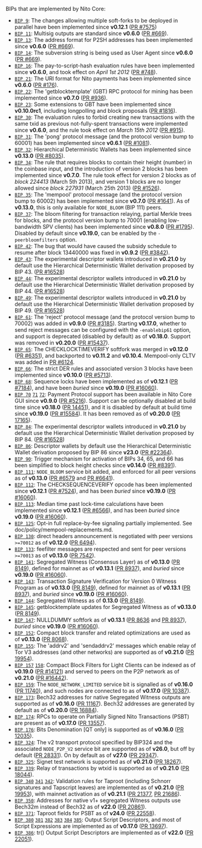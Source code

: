 BIPs that are implemented by Nito Core:

* [`BIP 9`](https://github.com/nito/bips/blob/master/bip-0009.mediawiki): The changes allowing multiple soft-forks to be deployed in parallel have been implemented since **v0.12.1**  ([PR #7575](https://github.com/nito/nito/pull/7575))
* [`BIP 11`](https://github.com/nito/bips/blob/master/bip-0011.mediawiki): Multisig outputs are standard since **v0.6.0** ([PR #669](https://github.com/nito/nito/pull/669)).
* [`BIP 13`](https://github.com/nito/bips/blob/master/bip-0013.mediawiki): The address format for P2SH addresses has been implemented since **v0.6.0** ([PR #669](https://github.com/nito/nito/pull/669)).
* [`BIP 14`](https://github.com/nito/bips/blob/master/bip-0014.mediawiki): The subversion string is being used as User Agent since **v0.6.0** ([PR #669](https://github.com/nito/nito/pull/669)).
* [`BIP 16`](https://github.com/nito/bips/blob/master/bip-0016.mediawiki): The pay-to-script-hash evaluation rules have been implemented since **v0.6.0**, and took effect on *April 1st 2012* ([PR #748](https://github.com/nito/nito/pull/748)).
* [`BIP 21`](https://github.com/nito/bips/blob/master/bip-0021.mediawiki): The URI format for Nito payments has been implemented since **v0.6.0** ([PR #176](https://github.com/nito/nito/pull/176)).
* [`BIP 22`](https://github.com/nito/bips/blob/master/bip-0022.mediawiki): The 'getblocktemplate' (GBT) RPC protocol for mining has been implemented since **v0.7.0** ([PR #936](https://github.com/nito/nito/pull/936)).
* [`BIP 23`](https://github.com/nito/bips/blob/master/bip-0023.mediawiki): Some extensions to GBT have been implemented since **v0.10.0rc1**, including longpolling and block proposals ([PR #1816](https://github.com/nito/nito/pull/1816)).
* [`BIP 30`](https://github.com/nito/bips/blob/master/bip-0030.mediawiki): The evaluation rules to forbid creating new transactions with the same txid as previous not-fully-spent transactions were implemented since **v0.6.0**, and the rule took effect on *March 15th 2012* ([PR #915](https://github.com/nito/nito/pull/915)).
* [`BIP 31`](https://github.com/nito/bips/blob/master/bip-0031.mediawiki): The 'pong' protocol message (and the protocol version bump to 60001) has been implemented since **v0.6.1** ([PR #1081](https://github.com/nito/nito/pull/1081)).
* [`BIP 32`](https://github.com/nito/bips/blob/master/bip-0032.mediawiki): Hierarchical Deterministic Wallets has been implemented since **v0.13.0** ([PR #8035](https://github.com/nito/nito/pull/8035)).
* [`BIP 34`](https://github.com/nito/bips/blob/master/bip-0034.mediawiki): The rule that requires blocks to contain their height (number) in the coinbase input, and the introduction of version 2 blocks has been implemented since **v0.7.0**. The rule took effect for version 2 blocks as of *block 224413* (March 5th 2013), and version 1 blocks are no longer allowed since *block 227931* (March 25th 2013) ([PR #1526](https://github.com/nito/nito/pull/1526)).
* [`BIP 35`](https://github.com/nito/bips/blob/master/bip-0035.mediawiki): The 'mempool' protocol message (and the protocol version bump to 60002) has been implemented since **v0.7.0** ([PR #1641](https://github.com/nito/nito/pull/1641)). As of **v0.13.0**, this is only available for `NODE_BLOOM` (BIP 111) peers.
* [`BIP 37`](https://github.com/nito/bips/blob/master/bip-0037.mediawiki): The bloom filtering for transaction relaying, partial Merkle trees for blocks, and the protocol version bump to 70001 (enabling low-bandwidth SPV clients) has been implemented since **v0.8.0** ([PR #1795](https://github.com/nito/nito/pull/1795)). Disabled by default since **v0.19.0**, can be enabled by the `-peerbloomfilters` option.
* [`BIP 42`](https://github.com/nito/bips/blob/master/bip-0042.mediawiki): The bug that would have caused the subsidy schedule to resume after block 13440000 was fixed in **v0.9.2** ([PR #3842](https://github.com/nito/nito/pull/3842)).
* [`BIP 43`](https://github.com/nito/bips/blob/master/bip-0043.mediawiki): The experimental descriptor wallets introduced in **v0.21.0** by default use the Hierarchical Deterministic Wallet derivation proposed by BIP 43. ([PR #16528](https://github.com/nito/nito/pull/16528))
* [`BIP 44`](https://github.com/nito/bips/blob/master/bip-0044.mediawiki): The experimental descriptor wallets introduced in **v0.21.0** by default use the Hierarchical Deterministic Wallet derivation proposed by BIP 44. ([PR #16528](https://github.com/nito/nito/pull/16528))
* [`BIP 49`](https://github.com/nito/bips/blob/master/bip-0049.mediawiki): The experimental descriptor wallets introduced in **v0.21.0** by default use the Hierarchical Deterministic Wallet derivation proposed by BIP 49. ([PR #16528](https://github.com/nito/nito/pull/16528))
* [`BIP 61`](https://github.com/nito/bips/blob/master/bip-0061.mediawiki): The 'reject' protocol message (and the protocol version bump to 70002) was added in **v0.9.0** ([PR #3185](https://github.com/nito/nito/pull/3185)). Starting **v0.17.0**, whether to send reject messages can be configured with the `-enablebip61` option, and support is deprecated (disabled by default) as of **v0.18.0**. Support was removed in **v0.20.0** ([PR #15437](https://github.com/nito/nito/pull/15437)).
* [`BIP 65`](https://github.com/nito/bips/blob/master/bip-0065.mediawiki): The CHECKLOCKTIMEVERIFY softfork was merged in **v0.12.0** ([PR #6351](https://github.com/nito/nito/pull/6351)), and backported to **v0.11.2** and **v0.10.4**. Mempool-only CLTV was added in [PR #6124](https://github.com/nito/nito/pull/6124).
* [`BIP 66`](https://github.com/nito/bips/blob/master/bip-0066.mediawiki): The strict DER rules and associated version 3 blocks have been implemented since **v0.10.0** ([PR #5713](https://github.com/nito/nito/pull/5713)).
* [`BIP 68`](https://github.com/nito/bips/blob/master/bip-0068.mediawiki): Sequence locks have been implemented as of **v0.12.1**  ([PR #7184](https://github.com/nito/nito/pull/7184)), and have been *buried* since **v0.19.0** ([PR #16060](https://github.com/nito/nito/pull/16060)).
* [`BIP 70`](https://github.com/nito/bips/blob/master/bip-0070.mediawiki) [`71`](https://github.com/nito/bips/blob/master/bip-0071.mediawiki) [`72`](https://github.com/nito/bips/blob/master/bip-0072.mediawiki):
  Payment Protocol support has been available in Nito Core GUI since **v0.9.0** ([PR #5216](https://github.com/nito/nito/pull/5216)).
  Support can be optionally disabled at build time since **v0.18.0** ([PR 14451](https://github.com/nito/nito/pull/14451)),
  and it is disabled by default at build time since **v0.19.0** ([PR #15584](https://github.com/nito/nito/pull/15584)).
  It has been removed as of **v0.20.0** ([PR 17165](https://github.com/nito/nito/pull/17165)).
* [`BIP 84`](https://github.com/nito/bips/blob/master/bip-0084.mediawiki): The experimental descriptor wallets introduced in **v0.21.0** by default use the Hierarchical Deterministic Wallet derivation proposed by BIP 84. ([PR #16528](https://github.com/nito/nito/pull/16528))
* [`BIP 86`](https://github.com/nito/bips/blob/master/bip-0086.mediawiki): Descriptor wallets by default use the Hierarchical Deterministic Wallet derivation proposed by BIP 86 since **v23.0** ([PR #22364](https://github.com/nito/nito/pull/22364)).
* [`BIP 90`](https://github.com/nito/bips/blob/master/bip-0090.mediawiki): Trigger mechanism for activation of BIPs 34, 65, and 66 has been simplified to block height checks since **v0.14.0** ([PR #8391](https://github.com/nito/nito/pull/8391)).
* [`BIP 111`](https://github.com/nito/bips/blob/master/bip-0111.mediawiki): `NODE_BLOOM` service bit added, and enforced for all peer versions as of **v0.13.0** ([PR #6579](https://github.com/nito/nito/pull/6579) and [PR #6641](https://github.com/nito/nito/pull/6641)).
* [`BIP 112`](https://github.com/nito/bips/blob/master/bip-0112.mediawiki): The CHECKSEQUENCEVERIFY opcode has been implemented since **v0.12.1** ([PR #7524](https://github.com/nito/nito/pull/7524)), and has been *buried* since **v0.19.0** ([PR #16060](https://github.com/nito/nito/pull/16060)).
* [`BIP 113`](https://github.com/nito/bips/blob/master/bip-0113.mediawiki): Median time past lock-time calculations have been implemented since **v0.12.1** ([PR #6566](https://github.com/nito/nito/pull/6566)), and has been *buried* since **v0.19.0** ([PR #16060](https://github.com/nito/nito/pull/16060)).
* [`BIP 125`](https://github.com/nito/bips/blob/master/bip-0125.mediawiki): Opt-in full replace-by-fee signaling partially implemented. See doc/policy/mempool-replacements.md.
* [`BIP 130`](https://github.com/nito/bips/blob/master/bip-0130.mediawiki): direct headers announcement is negotiated with peer versions `>=70012` as of **v0.12.0** ([PR 6494](https://github.com/nito/nito/pull/6494)).
* [`BIP 133`](https://github.com/nito/bips/blob/master/bip-0133.mediawiki): feefilter messages are respected and sent for peer versions `>=70013` as of **v0.13.0** ([PR 7542](https://github.com/nito/nito/pull/7542)).
* [`BIP 141`](https://github.com/nito/bips/blob/master/bip-0141.mediawiki): Segregated Witness (Consensus Layer) as of **v0.13.0** ([PR 8149](https://github.com/nito/nito/pull/8149)), defined for mainnet as of **v0.13.1** ([PR 8937](https://github.com/nito/nito/pull/8937)), and *buried* since **v0.19.0** ([PR #16060](https://github.com/nito/nito/pull/16060)).
* [`BIP 143`](https://github.com/nito/bips/blob/master/bip-0143.mediawiki): Transaction Signature Verification for Version 0 Witness Program as of **v0.13.0** ([PR 8149](https://github.com/nito/nito/pull/8149)), defined for mainnet as of **v0.13.1** ([PR 8937](https://github.com/nito/nito/pull/8937)), and *buried* since **v0.19.0** ([PR #16060](https://github.com/nito/nito/pull/16060)).
* [`BIP 144`](https://github.com/nito/bips/blob/master/bip-0144.mediawiki): Segregated Witness as of **0.13.0** ([PR 8149](https://github.com/nito/nito/pull/8149)).
* [`BIP 145`](https://github.com/nito/bips/blob/master/bip-0145.mediawiki): getblocktemplate updates for Segregated Witness as of **v0.13.0** ([PR 8149](https://github.com/nito/nito/pull/8149)).
* [`BIP 147`](https://github.com/nito/bips/blob/master/bip-0147.mediawiki): NULLDUMMY softfork as of **v0.13.1** ([PR 8636](https://github.com/nito/nito/pull/8636) and [PR 8937](https://github.com/nito/nito/pull/8937)), *buried* since **v0.19.0** ([PR #16060](https://github.com/nito/nito/pull/16060)).
* [`BIP 152`](https://github.com/nito/bips/blob/master/bip-0152.mediawiki): Compact block transfer and related optimizations are used as of **v0.13.0** ([PR 8068](https://github.com/nito/nito/pull/8068)).
* [`BIP 155`](https://github.com/nito/bips/blob/master/bip-0155.mediawiki): The 'addrv2' and 'sendaddrv2' messages which enable relay of Tor V3 addresses (and other networks) are supported as of **v0.21.0** ([PR 19954](https://github.com/nito/nito/pull/19954)).
* [`BIP 157`](https://github.com/nito/bips/blob/master/bip-0157.mediawiki)
  [`158`](https://github.com/nito/bips/blob/master/bip-0158.mediawiki): Compact Block Filters for Light Clients can be indexed as of **v0.19.0** ([PR #14121](https://github.com/nito/nito/pull/14121)) and served to peers on the P2P network as of **v0.21.0** ([PR #16442](https://github.com/nito/nito/pull/16442)).
* [`BIP 159`](https://github.com/nito/bips/blob/master/bip-0159.mediawiki): The `NODE_NETWORK_LIMITED` service bit is signalled as of **v0.16.0** ([PR 11740](https://github.com/nito/nito/pull/11740)), and such nodes are connected to as of **v0.17.0** ([PR 10387](https://github.com/nito/nito/pull/10387)).
* [`BIP 173`](https://github.com/nito/bips/blob/master/bip-0173.mediawiki): Bech32 addresses for native Segregated Witness outputs are supported as of **v0.16.0** ([PR 11167](https://github.com/nito/nito/pull/11167)). Bech32 addresses are generated by default as of **v0.20.0** ([PR 16884](https://github.com/nito/nito/pull/16884)).
* [`BIP 174`](https://github.com/nito/bips/blob/master/bip-0174.mediawiki): RPCs to operate on Partially Signed Nito Transactions (PSBT) are present as of **v0.17.0** ([PR 13557](https://github.com/nito/nito/pull/13557)).
* [`BIP 176`](https://github.com/nito/bips/blob/master/bip-0176.mediawiki): Bits Denomination [QT only] is supported as of **v0.16.0** ([PR 12035](https://github.com/nito/nito/pull/12035)).
* [`BIP 324`](https://github.com/nito/bips/blob/master/bip-0324.mediawiki): The v2 transport protocol specified by BIP324 and the associated `NODE_P2P_V2` service bit are supported as of **v26.0**, but off by default ([PR 28331](https://github.com/nito/nito/pull/28331)). On by default as of **v27.0** ([PR 29347](https://github.com/nito/nito/pull/29347)).
* [`BIP 325`](https://github.com/nito/bips/blob/master/bip-0325.mediawiki): Signet test network is supported as of **v0.21.0** ([PR 18267](https://github.com/nito/nito/pull/18267)).
* [`BIP 339`](https://github.com/nito/bips/blob/master/bip-0339.mediawiki): Relay of transactions by wtxid is supported as of **v0.21.0** ([PR 18044](https://github.com/nito/nito/pull/18044)).
* [`BIP 340`](https://github.com/nito/bips/blob/master/bip-0340.mediawiki)
  [`341`](https://github.com/nito/bips/blob/master/bip-0341.mediawiki)
  [`342`](https://github.com/nito/bips/blob/master/bip-0342.mediawiki):
  Validation rules for Taproot (including Schnorr signatures and Tapscript
  leaves) are implemented as of **v0.21.0** ([PR 19953](https://github.com/nito/nito/pull/19953)),
  with mainnet activation as of **v0.21.1** ([PR 21377](https://github.com/nito/nito/pull/21377),
  [PR 21686](https://github.com/nito/nito/pull/21686)).
* [`BIP 350`](https://github.com/nito/bips/blob/master/bip-0350.mediawiki): Addresses for native v1+ segregated Witness outputs use Bech32m instead of Bech32 as of **v22.0** ([PR 20861](https://github.com/nito/nito/pull/20861)).
* [`BIP 371`](https://github.com/nito/bips/blob/master/bip-0371.mediawiki): Taproot fields for PSBT as of **v24.0** ([PR 22558](https://github.com/nito/nito/pull/22558)).
* [`BIP 380`](https://github.com/nito/bips/blob/master/bip-0380.mediawiki)
  [`381`](https://github.com/nito/bips/blob/master/bip-0381.mediawiki)
  [`382`](https://github.com/nito/bips/blob/master/bip-0382.mediawiki)
  [`383`](https://github.com/nito/bips/blob/master/bip-0383.mediawiki)
  [`384`](https://github.com/nito/bips/blob/master/bip-0384.mediawiki)
  [`385`](https://github.com/nito/bips/blob/master/bip-0385.mediawiki):
  Output Script Descriptors, and most of Script Expressions are implemented as of **v0.17.0** ([PR 13697](https://github.com/nito/nito/pull/13697)).
* [`BIP 386`](https://github.com/nito/bips/blob/master/bip-0386.mediawiki): tr() Output Script Descriptors are implemented as of **v22.0** ([PR 22051](https://github.com/nito/nito/pull/22051)).

